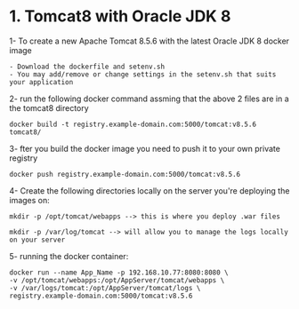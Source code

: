 

# 1. Tomcat8 with Oracle JDK 8 #

1- To create a new Apache Tomcat 8.5.6 with the latest Oracle JDK 8 docker image
	
	- Download the dockerfile and setenv.sh
	- You may add/remove or change settings in the setenv.sh that suits your application

2- run the following docker command assming that the above 2 files are in a the tomcat8 directory

	docker build -t registry.example-domain.com:5000/tomcat:v8.5.6 tomcat8/

3- fter you build the docker image you need to push it to your own private registry

	docker push registry.example-domain.com:5000/tomcat:v8.5.6

4- Create the following directories locally on the server you're deploying the images on:

	mkdir -p /opt/tomcat/webapps --> this is where you deploy .war files 

	mkdir -p /var/log/tomcat --> will allow you to manage the logs locally on your server

5- running the docker container:

	docker run --name App_Name -p 192.168.10.77:8080:8080 \
	-v /opt/tomcat/webapps:/opt/AppServer/tomcat/webapps \
	-v /var/logs/tomcat:/opt/AppServer/tomcat/logs \
	registry.example-domain.com:5000/tomcat:v8.5.6
